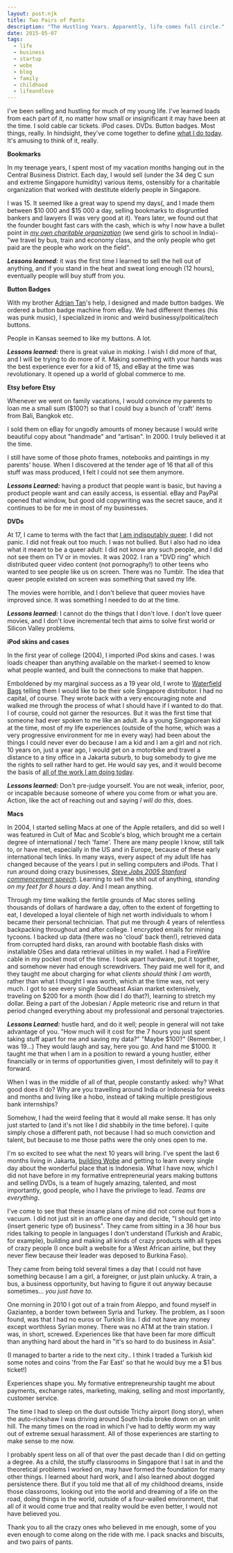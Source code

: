 ```yaml
---
layout: post.njk
title: Two Pairs of Pants
description: "The Hustling Years. Apparently, life comes full circle."
date: 2015-05-07
tags:
  - life
  - business
  - startup
  - wobe
  - blog
  - family
  - childhood
  - lifeandlove
---
```


I've been selling and hustling for much of my young life. I've learned loads from each part of it, no matter how small or insignificant it may have been at the time. I sold cable car tickets. iPod cases. DVDs. Button badges. Most things, really. In hindsight, they've come together to define [what I do today](http://wobe.io). It's amusing to think of it, really.

**Bookmarks**

In my teenage years, I spent most of my vacation months hanging out in the Central Business District. Each day, I would sell (under the 34 deg C sun and extreme Singapore humidity) various items, ostensibly for a charitable organization that worked with destitute elderly people in Singapore.

I was 15. It seemed like a great way to spend my days{, and I made them between $10 000 and $15 000 a day, selling bookmarks to disgruntled bankers and lawyers (I was very good at it). Years later, we found out that the founder bought fast cars with the cash, which is why I now have a bullet point in [_my own charitable organization_](http://gyanada.org) (we send girls to school in India)-"we travel by bus, train and economy class, and the only people who get paid are the people who work on the field".

**_Lessons learned:_** it was the first time I learned to sell the hell out of anything, and if you stand in the heat and sweat long enough (12 hours), eventually people will buy stuff from you.

**Button Badges**

With my brother [Adrian Tan](https://www.facebook.com/iadriantan)'s help, I designed and made button badges. We ordered a button badge machine from eBay. We had different themes (his was punk music), I specialized in ironic and weird businessy/political/tech buttons.

People in Kansas seemed to like my buttons. A lot.

**_Lessons learned:_** there is great value in _making_. I wish I did more of that, and I will be trying to do more of it. Making something with your hands was the best experience ever for a kid of 15, and eBay at the time was revolutionary. It opened up a world of global commerce to me.

**Etsy before Etsy**

Whenever we went on family vacations, I would convince my parents to loan me a small sum ($100?) so that I could buy a bunch of 'craft' items from Bali, Bangkok etc.

I sold them on eBay for ungodly amounts of money because I would write beautiful copy about "handmade" and "artisan". In 2000. I truly believed it at the time.

I still have some of those photo frames, notebooks and paintings in my parents' house. When I discovered at the tender age of 16 that all of this stuff was mass produced, I felt I could not see them anymore.

**_Lessons Learned:_** having a product that people want is basic, but having a product people want and can easily access, is essential. eBay and PayPal opened that window, but good old copywriting was the secret sauce, and it continues to be for me in most of my businesses.

**DVDs**

At 17, I came to terms with the fact that [I am indisputably queer](/posts/the-one-about-having-it-all). I did not panic. I did not freak out too much. I was not bullied. But I also had no idea what it meant to be a queer adult: I did not know any such people, and I did not see them on TV or in movies. It was 2002. I ran a "DVD ring" which distributed queer video content (not pornography!) to other teens who wanted to see people like us on screen. There was no Tumblr. The idea that queer people existed on screen was something that saved my life.

The movies were horrible, and I don't believe that queer movies have improved since. It was something I needed to do at the time.

**_Lessons learned:_** I cannot do the things that I don't love. I don't love queer movies, and I don't love incremental tech that aims to solve first world or Silicon Valley problems.

**iPod skins and cases**

In the first year of college (2004), I imported iPod skins and cases. I was loads cheaper than anything available on the market-I seemed to know what people wanted, and built the connections to make that happen.

Emboldened by my marginal success as a 19 year old, I wrote to [Waterfield Bags](http://sfbags.com) telling them I would like to be their sole Singapore distributor. I had no capital, of course. They wrote back with a very encouraging note and walked me through the process of what I should have if I wanted to do that. I of course, could not garner the resources. But it was the first time that someone had ever spoken to me like an adult. As a young Singaporean kid at the time, most of my life experiences (outside of the home, which was a very progressive environment for me in every way) had been about the things I could never ever do because I am a kid and I am a girl and not rich. 10 years on, just a year ago, I would get on a motorbike and travel a distance to a tiny office in a Jakarta suburb, to bug somebody to give me the rights to sell rather hard to get. He would say yes, and it would become the basis of [all of the work I am doing today](http://wobe.io).

**_Lessons learned:_** Don't pre-judge yourself. You are not weak, inferior, poor, or incapable because someone of where you come from or what you are. Action, like the act of reaching out and saying _I will do this_, does.

**Macs**

In 2004, I started selling Macs at one of the Apple retailers, and did so well I was featured in Cult of Mac and Scoble's blog, which brought me a certain degree of international / tech 'fame'. There are many people I know, still talk to, or have met, especially in the US and in Europe, because of these early international tech links. In many ways, every aspect of my adult life has changed because of the years I put in selling computers and iPods. That I run around doing crazy businesses, [_Steve Jobs 2005 Stanford commencement speech_](https://www.youtube.com/watch?v=D1R-jKKp3NA). Learning to sell the shit out of anything, _standing on my feet for 8 hours a day_. And I mean anything.

Through my time walking the fertile grounds of Mac stores selling thousands of dollars of hardware a day, often to the extent of forgetting to eat, I developed a loyal clientele of high net worth individuals to whom I became their personal technician. That put me through 4 years of relentless backpacking throughout and after college. I encrypted emails for mining tycoons. I backed up data (there was no 'cloud' back then!), retrieved data from corrupted hard disks, ran around with bootable flash disks with installable OSes and data retrieval utilities in my wallet. I had a FireWire cable in my pocket most of the time. I took apart hardware, put it together, and somehow never had enough screwdrivers. They paid me well for it, and they taught me about charging for what _clients should think I am worth_, rather than what I thought I was worth, which at the time was, not very much. I got to see every single Southeast Asian market extensively, traveling on $200 for a month (how did I do that?), learning to stretch my dollar. Being a part of the Jobesian / Apple meteoric rise and return in that period changed everything about my professional and personal trajectories.

**_Lessons Learned:_** hustle hard, and do it well; people in general will not take advantage of you. "How much will it cost for the 7 hours you just spent taking stuff apart for me and saving my data?" "Maybe $100?" (Remember, I was 19…) They would laugh and say, here you go. And hand me $1000. It taught me that when I am in a position to reward a young hustler, either financially or in terms of opportunities given, I most definitely will to pay it forward.

When I was in the middle of all of that, people constantly asked: why? What good does it do? Why are you travelling around India or Indonesia for weeks and months and living like a hobo, instead of taking multiple prestigious bank internships?

Somehow, I had the weird feeling that it would all make sense. It has only just started to (and it's not like I did shabbily in the time before). I quite simply chose a different path, not because I had so much conviction and talent, but because to me those paths were the only ones open to me.

I'm so excited to see what the next 10 years will bring. I've spent the last 6 months living in Jakarta, [building Wobe](http://www.digitalnewsasia.com/startups/wobe-entrepreneurial-tech-for-disadvantaged-women-in-sea) and getting to learn every single day about the wonderful place that is Indonesia. What I have now, which I did not have before in my formative entrepreneurial years making buttons and selling DVDs, is a team of hugely amazing, talented, and most importantly, good people, who I have the privilege to lead. _Teams are everything_.

I've come to see that these insane plans of mine did not come out from a vacuum. I did not just sit in an office one day and decide, "I should get into (insert generic type of) business". They came from sitting in a 36 hour bus rides talking to people in languages I don't understand (Turkish and Arabic, for example), building and making all kinds of crazy products with all types of crazy people (I once built a website for a West African airline, but they never flew because their leader was deposed to Burkina Faso).

They came from being told several times a day that I could not have something because I am a girl, a foreigner, or just plain unlucky. A train, a bus, a business opportunity, but having to figure it out anyway because sometimes… _you just have to._

One morning in 2010 I got out of a train from Aleppo, and found myself in Gaziantep, a border town between Syria and Turkey. The problem, as I soon found, was that I had no euros or Turkish lira. I did not have any money except worthless Syrian money. There was no ATM at the train station. I was, in short, screwed. Experiences like that have been far more difficult than anything hard about the hard in "it's so hard to do business in Asia".

(I managed to barter a ride to the next city.. I think I traded a Turkish kid some notes and coins 'from the Far East' so that he would buy me a $1 bus ticket!)

Experiences shape you. My formative entrepreneurship taught me about payments, exchange rates, marketing, making, selling and most importantly, customer service.

The time I had to sleep on the dust outside Trichy airport (long story), when the auto-rickshaw I was driving around South India broke down on an unlit hill. The many times on the road in which I've had to deftly worm my way out of extreme sexual harassment. All of those experiences are starting to make sense to me now.

I probably spent less on all of that over the past decade than I did on getting a degree. As a child, the stuffy classrooms in Singapore that I sat in and the theoretical problems I worked on, may have formed the foundation for many other things. I learned about hard work, and I also learned about dogged persistence there. But if you told me that all of my childhood dreams, inside those classrooms, looking out into the world and dreaming of a life on the road, doing things in the world, outside of a four-walled environment, that all of it would come true and that reality would be even better, I would not have believed you.

Thank you to all the crazy ones who believed in me enough, some of you even enough to come along on the ride with me. I pack snacks and biscuits, and two pairs of pants.
